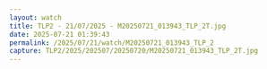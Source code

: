 ```yaml
---
layout: watch
title: TLP2 - 21/07/2025 - M20250721_013943_TLP_2T.jpg
date: 2025-07-21 01:39:43
permalink: /2025/07/21/watch/M20250721_013943_TLP_2
capture: TLP2/2025/202507/20250720/M20250721_013943_TLP_2T.jpg
---
```

